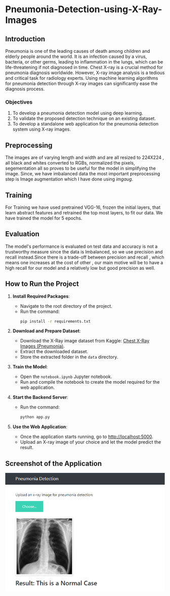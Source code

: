 # Pneumonia-Detection-using-X-Ray-Images

## Introduction

Pneumonia is one of the leading causes of death among children and elderly people around the world. It is an infection caused by a virus, bacteria, or other germs, leading to inflammation in the lungs, which can be life-threatening if not diagnosed in time. Chest X-ray is a crucial method for pneumonia diagnosis worldwide. However, X-ray image analysis is a tedious and critical task for radiology experts. Using machine learning algorithms for pneumonia detection through X-ray images can significantly ease the diagnosis process.

### Objectives
1. To develop a pneumonia detection model using deep learning.
2. To validate the proposed detection technique on an existing dataset.
3. To develop a standalone web application for the pneumonia detection system using X-ray images.

## Preprocessing
The images are of varying length and width and are all resized to 224X224 , all black and whites converted to RGBs, normalized the pixels, segementation all so proves to be useful for the model in simplifying the image. Since, we have imbalanced data the most important preprocessing step is Image augmentation which I have done using *imgaug*.

## Training
For Training we have used pretrained VGG-16, frozen the initial layers, that learn abstract features and retrained the top most layers, to fit our data. We have trained the model for 5 epochs.

## Evaluation 
The model's performance is evaluated on test data and accuracy is not a trustworthy measure since the data is Imbalanced, so we use precision and recall instead.Since there is a trade-off between precision and recall , which means one increases at the cost of other , our main motive will be to have a high recall for our model and a relatively low but good precision as well.

## How to Run the Project

1. **Install Required Packages**:
   - Navigate to the root directory of the project.
   - Run the command:
     ```bash
     pip install -r requirements.txt
     ```

2. **Download and Prepare Dataset**:
   - Download the X-Ray image dataset from Kaggle: [Chest X-Ray Images (Pneumonia)](https://www.kaggle.com/datasets/paultimothymooney/chest-xray-pneumonia).
   - Extract the downloaded dataset.
   - Store the extracted folder in the `data` directory.

3. **Train the Model**:
   - Open the `notebook.ipynb` Jupyter notebook.
   - Run and compile the notebook to create the model required for the web application.

4. **Start the Backend Server**:
   - Run the command:
     ```bash
     python app.py
     ```

5. **Use the Web Application**:
   - Once the application starts running, go to [http://localhost:5000](http://localhost:5000).
   - Upload an X-ray image of your choice and let the model predict the result.
  
## Screenshot of the Application

![](screenshot.png)
